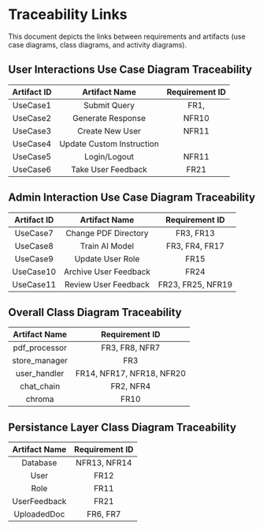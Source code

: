 # Traceability Links

This document depicts the links between requirements and artifacts (use case diagrams, class diagrams, and activity diagrams).

## User Interactions Use Case Diagram Traceability

| Artifact ID | Artifact Name | Requirement ID |
| :---------: | :-----------: | :------------: |
| UseCase1 | Submit Query | FR1, |
| UseCase2 | Generate Response | NFR10 |
| UseCase3 | Create New User | NFR11 |
| UseCase4 | Update Custom Instruction | |
| UseCase5 | Login/Logout | NFR11 |
| UseCase6 | Take User Feedback | FR21 |

## Admin Interaction Use Case Diagram Traceability

| Artifact ID | Artifact Name | Requirement ID |
| :---------: | :-----------: | :------------: |
| UseCase7 | Change PDF Directory | FR3, FR13 |
| UseCase8 | Train AI Model | FR3, FR4, FR17 |
| UseCase9 | Update User Role | FR15 |
| UseCase10 | Archive User Feedback | FR24 |
| UseCase11 | Review User Feedback | FR23, FR25, NFR19 |

## Overall Class Diagram Traceability

| Artifact Name | Requirement ID |
| :-----------: | :------------: |
| pdf_processor | FR3, FR8, NFR7 |
| store_manager | FR3 |
| user_handler | FR14, NFR17, NFR18, NFR20 |
| chat_chain | FR2, NFR4 |
| chroma | FR10 |

## Persistance Layer Class Diagram Traceability

| Artifact Name | Requirement ID |
| :-----------: | :------------: |
| Database | NFR13, NFR14 |
| User | FR12 |
| Role | FR11 |
| UserFeedback | FR21 |
| UploadedDoc | FR6, FR7 |
